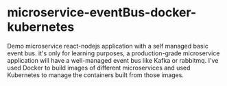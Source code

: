 # microservice-eventBus-docker-kubernetes
Demo microservice react-nodejs application with a self managed basic event bus.
it's only for learning purposes, a production-grade microservice application will have a well-managed event bus like Kafka or rabbitmq. I've used Docker to build images of different microservices and used Kubernetes to manage the containers built from those images.
